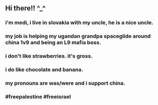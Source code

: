 ## Hi there!! ^_^
### i'm medi, i live in slovakia with my uncle, he is a nice uncle.
### my job is helping my ugandan grandpa spaceglide around china 1v9 and being an L9 mafia boss.
### i don't like strawberries. it's gross.
### i do like chocolate and banana.
### my pronouns are was/were and i support china.
### #freepalestine #freeisrael

<!--
**mediphobic/mediphobic** is a ✨ _special_ ✨ repository because its `README.md` (this file) appears on your GitHub profile.

Here are some ideas to get you started:

- 🔭 I’m currently working on ...
- 🌱 I’m currently learning ...
- 👯 I’m looking to collaborate on ...
- 🤔 I’m looking for help with ...
- 💬 Ask me about ...
- 📫 How to reach me: ...
- 😄 Pronouns: ...
- ⚡ Fun fact: ...
-->
